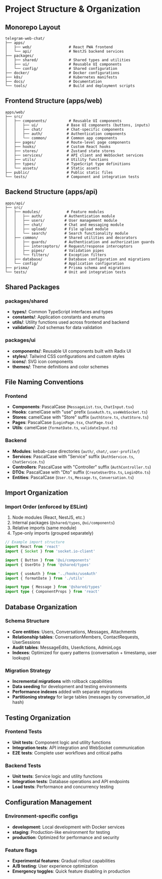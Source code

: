 # Project Structure & Organization

## Monorepo Layout

```
telegram-web-chat/
├── apps/
│   ├── web/                 # React PWA frontend
│   └── api/                 # NestJS backend services
├── packages/
│   ├── shared/              # Shared types and utilities
│   ├── ui/                  # Reusable UI components
│   └── config/              # Shared configuration
├── docker/                  # Docker configurations
├── k8s/                     # Kubernetes manifests
├── docs/                    # Documentation
└── tools/                   # Build and deployment scripts
```

## Frontend Structure (apps/web)

```
apps/web/
├── src/
│   ├── components/          # Reusable UI components
│   │   ├── ui/             # Base UI components (buttons, inputs)
│   │   ├── chat/           # Chat-specific components
│   │   ├── auth/           # Authentication components
│   │   └── common/         # Common app components
│   ├── pages/              # Route-level page components
│   ├── hooks/              # Custom React hooks
│   ├── stores/             # Zustand state stores
│   ├── services/           # API client and WebSocket services
│   ├── utils/              # Utility functions
│   ├── types/              # TypeScript type definitions
│   └── assets/             # Static assets
├── public/                 # Public static files
└── tests/                  # Component and integration tests
```

## Backend Structure (apps/api)

```
apps/api/
├── src/
│   ├── modules/            # Feature modules
│   │   ├── auth/          # Authentication module
│   │   ├── users/         # User management module
│   │   ├── chat/          # Chat and messaging module
│   │   ├── upload/        # File upload module
│   │   └── search/        # Search functionality module
│   ├── common/            # Shared utilities and decorators
│   │   ├── guards/        # Authentication and authorization guards
│   │   ├── interceptors/  # Request/response interceptors
│   │   ├── pipes/         # Validation pipes
│   │   └── filters/       # Exception filters
│   ├── database/          # Database configuration and migrations
│   └── config/            # Application configuration
├── prisma/                # Prisma schema and migrations
└── tests/                 # Unit and integration tests
```

## Shared Packages

### packages/shared
- **types/**: Common TypeScript interfaces and types
- **constants/**: Application constants and enums
- **utils/**: Utility functions used across frontend and backend
- **validation/**: Zod schemas for data validation

### packages/ui
- **components/**: Reusable UI components built with Radix UI
- **styles/**: Tailwind CSS configurations and custom styles
- **icons/**: SVG icon components
- **themes/**: Theme definitions and color schemes

## File Naming Conventions

### Frontend
- **Components**: PascalCase (`MessageList.tsx`, `ChatInput.tsx`)
- **Hooks**: camelCase with "use" prefix (`useAuth.ts`, `useWebSocket.ts`)
- **Stores**: camelCase with "Store" suffix (`authStore.ts`, `chatStore.ts`)
- **Pages**: PascalCase (`LoginPage.tsx`, `ChatPage.tsx`)
- **Utils**: camelCase (`formatDate.ts`, `validateInput.ts`)

### Backend
- **Modules**: kebab-case directories (`auth/`, `chat/`, `user-profile/`)
- **Services**: PascalCase with "Service" suffix (`AuthService.ts`, `ChatService.ts`)
- **Controllers**: PascalCase with "Controller" suffix (`AuthController.ts`)
- **DTOs**: PascalCase with "Dto" suffix (`CreateUserDto.ts`, `LoginDto.ts`)
- **Entities**: PascalCase (`User.ts`, `Message.ts`, `Conversation.ts`)

## Import Organization

### Import Order (enforced by ESLint)
1. Node modules (React, NestJS, etc.)
2. Internal packages (`@shared/types`, `@ui/components`)
3. Relative imports (same module)
4. Type-only imports (grouped separately)

```typescript
// Example import structure
import React from 'react'
import { Socket } from 'socket.io-client'

import { Button } from '@ui/components'
import { UserDto } from '@shared/types'

import { useAuth } from '../hooks/useAuth'
import { formatDate } from './utils'

import type { Message } from '@shared/types'
import type { ComponentProps } from 'react'
```

## Database Organization

### Schema Structure
- **Core entities**: Users, Conversations, Messages, Attachments
- **Relationship tables**: ConversationMembers, ContactRequests, UserSessions
- **Audit tables**: MessageEdits, UserActions, AdminLogs
- **Indexes**: Optimized for query patterns (conversation + timestamp, user lookups)

### Migration Strategy
- **Incremental migrations** with rollback capabilities
- **Data seeding** for development and testing environments
- **Performance indexes** added with separate migrations
- **Partitioning strategy** for large tables (messages by conversation_id hash)

## Testing Organization

### Frontend Tests
- **Unit tests**: Component logic and utility functions
- **Integration tests**: API integration and WebSocket communication
- **E2E tests**: Complete user workflows and critical paths

### Backend Tests
- **Unit tests**: Service logic and utility functions
- **Integration tests**: Database operations and API endpoints
- **Load tests**: Performance and concurrency testing

## Configuration Management

### Environment-specific configs
- **development**: Local development with Docker services
- **staging**: Production-like environment for testing
- **production**: Optimized for performance and security

### Feature flags
- **Experimental features**: Gradual rollout capabilities
- **A/B testing**: User experience optimization
- **Emergency toggles**: Quick feature disabling in production